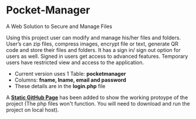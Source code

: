 # Pocket-Manager
A Web Solution to Secure and Manage Files


Using this project user can modify and manage his/her files and folders.
User’s can zip files, compress images, encrypt file or text, generate QR code and store their files and folders.
It has a sign in/ sign out option for users as well. Signed in users get access to advanced features. Temporary users have restricted view and access to the application.


- Current version uses 1 Table: **pocketmanager** 
- Columns: **fname, lname, email and password**
- These details are in the **login.php** file

A [**Static GitHub Page**](https://sagarsikchi.github.io/Pocket-Manager/index.html) has been added to show the working protoype of the project (The php files won't function. You will need to download and run the project on local host).

